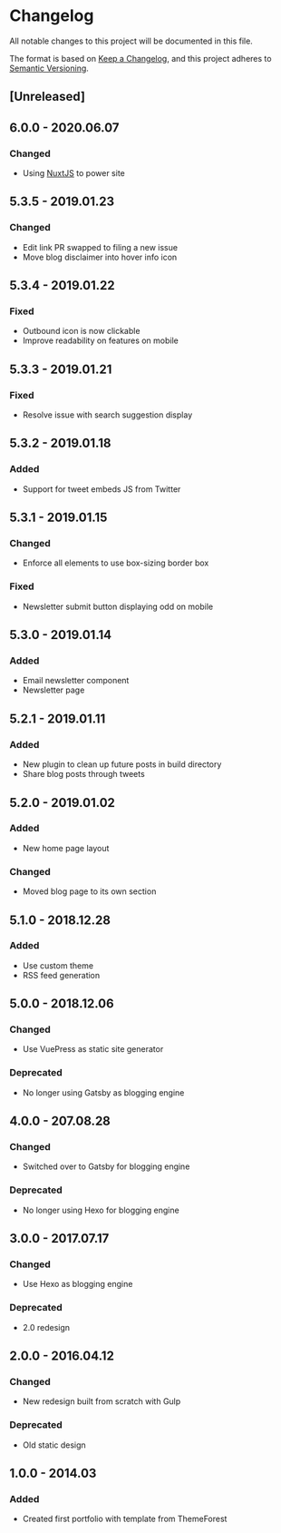 # Changelog

All notable changes to this project will be documented in this file.

The format is based on [Keep a Changelog](https://keepachangelog.com/en/1.0.0/), and this project adheres
to [Semantic Versioning](https://semver.org/spec/v2.0.0.html).

## [Unreleased]

## 6.0.0 - 2020.06.07

### Changed

- Using [NuxtJS](www.nuxtjs.com) to power site

## 5.3.5 - 2019.01.23

### Changed

- Edit link PR swapped to filing a new issue
- Move blog disclaimer into hover info icon

## 5.3.4 - 2019.01.22

### Fixed

- Outbound icon is now clickable
- Improve readability on features on mobile

## 5.3.3 - 2019.01.21

### Fixed

- Resolve issue with search suggestion display

## 5.3.2 - 2019.01.18

### Added

- Support for tweet embeds JS from Twitter

## 5.3.1 - 2019.01.15

### Changed

- Enforce all elements to use box-sizing border box

### Fixed

- Newsletter submit button displaying odd on mobile

## 5.3.0 - 2019.01.14

### Added

- Email newsletter component
- Newsletter page

## 5.2.1 - 2019.01.11

### Added

- New plugin to clean up future posts in build directory
- Share blog posts through tweets

## 5.2.0 - 2019.01.02

### Added

- New home page layout

### Changed

- Moved blog page to its own section

## 5.1.0 - 2018.12.28

### Added

- Use custom theme
- RSS feed generation

## 5.0.0 - 2018.12.06

### Changed

- Use VuePress as static site generator

### Deprecated

- No longer using Gatsby as blogging engine

## 4.0.0 - 207.08.28

### Changed

- Switched over to Gatsby for blogging engine

### Deprecated

- No longer using Hexo for blogging engine

## 3.0.0 - 2017.07.17

### Changed

- Use Hexo as blogging engine

### Deprecated

- 2.0 redesign

## 2.0.0 - 2016.04.12

### Changed

- New redesign built from scratch with Gulp

### Deprecated

- Old static design

## 1.0.0 - 2014.03

### Added

- Created first portfolio with template from ThemeForest
